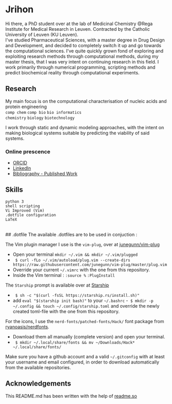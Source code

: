 
# Jrihon

Hi there, a PhD student over at the lab of Medicinal Chemistry @Rega Institute for Medical Research in Leuven. 
Contracted by the Catholic University of Leuven (KU Leuven).\
I've studied Pharmaceutical Sciences, with a master degree in Drug Design and Development, and decided to completely switch it up and go towards the computational sciences. I've quite quickly grown fond of exploring and exploiting research methods through computational methods, during my master thesis, that I was very intent on continuing research in this field. I work primarily through numerical programming, scripting methods and predict biochemical reality through computational experiments.

## Research
My main focus is on the computational characterisation of nucleic acids and protein engineering\
 `comp chem` `comp bio` `bio informatics`\
 `chemistry` `biology` `biotechnology`

I work through static and dynamic modeling approaches, with the intent on making biological systems suitable by predicting the viability of said systems.

### Online prescence
 - [ORCID](https://orcid.org/0000-0002-9207-1556)
 - [LinkedIn](www.linkedin.com/in/jérôme-rihon)
 - [Bibliography - Published Work](http://lirias.kuleuven.be/cv?Username=U0141262)

## Skills

`python 3`\
`shell scripting`\
`Vi Improved (Vim)`\
`.dotfile configuration`\
`LaTeX`

<br/>
## .dotfile
The available .dotfiles are to be used in conjuction :<br/>

The Vim plugin manager I use is the `vim-plug`, over at [junegunn/vim-plug](github.com/junegunn/vim-plug)
 - Open your terminal `mkdir ~/.vim && mkdir ~/.vim/plugged`
 - ` $ curl -fLo ~/.vim/autoload/plug.vim --create-dirs https://raw.githubusercontent.com/junegunn/vim-plug/master/plug.vim`
 - Override your current `~/.vimrc` with the one from this repository.
 - Inside the Vim terminal : `:source %` `:PlugInstall`<br/>

The `Starship` prompt is available over at [Starship](https://starship.rs/)
 - ` $ sh -c "$(curl -fsSL https://starship.rs/install.sh)"`
 -  add `eval "$(starship init bash)"` to your `~/.bashrc`
 -` $ mkdir -p ~/.config && touch ~/.config/starship.toml` and override the newly created toml-file with the one from this repository.<br/>

For the icons, I use the `nerd-fonts/patched-fonts/Hack/` font package from [ryanoasis/nerdfonts](https://github.com/ryanoasis/nerd-fonts).
 - Download them all manually (complete version) and open your terminal.
 - ` $ mkdir ~/.local/share/fonts && mv ~/Downloads/Hack* ~/.local/share/fonts/`<br/>

Make sure you have a github account and a valid `~/.gitconfig` with at least your username and email configured, in order to download automatically from the available repositories.<br/>

## Acknowledgements
This README.md has been written with the help of [readme.so](https://readme.so/)

  
